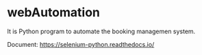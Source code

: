 # webAutomation
It is Python program to automate the booking managemen system.

Document:
https://selenium-python.readthedocs.io/

